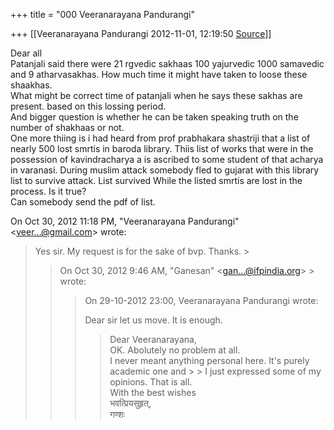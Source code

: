 +++
title = "000 Veeranarayana Pandurangi"

+++
[[Veeranarayana Pandurangi	2012-11-01, 12:19:50 [Source](https://groups.google.com/g/bvparishat/c/lE8-O24mmjI)]]



Dear all  
Patanjali said there were 21 rgvedic sakhaas 100 yajurvedic 1000 samavedic and 9 atharvasakhas. How much time it might have taken to loose these shaakhas.  
What might be correct time of patanjali when he says these sakhas are present. based on this lossing period.  
And bigger question is whether he can be taken speaking truth on the number of shakhaas or not.  
One more thiing is i had heard from prof prabhakara shastriji that a list of nearly 500 lost smrtis in baroda library. Thiis list of works that were in the possession of kavindracharya a is ascribed to some student of that acharya in varanasi. During muslim attack somebody fled to gujarat with this library list to survive attack. List survived While the listed smrtis are lost in the process. Is it true?  
Can somebody send the pdf of list.  

On Oct 30, 2012 11:18 PM, "Veeranarayana Pandurangi" \<[veer...@gmail.com]()\> wrote:  

> Yes sir. My request is for the sake of bvp. Thanks. >
> 
> > On Oct 30, 2012 9:46 AM, "Ganesan" \<[gan...@ifpindia.org]()\> > wrote:  
> > > On 29-10-2012 23:00, Veeranarayana Pandurangi wrote:  
> > > > >   
> > > Dear sir let us move. It is enough.  
> > >   
> > > > Dear Veeranarayana,  
> > OK. Abolutely no problem at all.  
> > I never meant anything personal here. It's purely academic one and > > I just expressed some of my opinions. That is all.  
> > With the best wishes  
> > भवत्प्रियसुहृत्,  
> > गण्शः  
> >   
> >   
> > 

